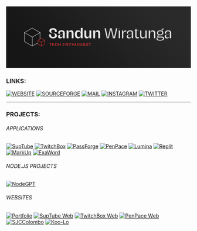 [![banner](https://raw.githubusercontent.com/sandunwira/sandunwira/main/banner.png)](https://github.com/sandunwira)

### LINKS:

[![WEBSITE](https://img.shields.io/badge/WEBSITE-%23E73636.svg?style=for-the-badge)](https://sandun.me)
[![SOURCEFORGE](https://img.shields.io/badge/SOURCEFORGE-%23E73636.svg?style=for-the-badge&logo=sourceforge&logoColor=white)](https://sourceforge.net/u/sandunwira)
[![MAIL](https://img.shields.io/badge/MAIL-%23E73636.svg?style=for-the-badge&logo=maildotru&logoColor=white)](mailto:sandun.wira@outlook.com)
[![INSTAGRAM](https://img.shields.io/badge/INSTAGRAM-%23E73636.svg?style=for-the-badge&logo=instagram&logoColor=white)](https://www.instagram.com/sandunwira)
[![TWITTER](https://img.shields.io/badge/TWITTER-%23E73636.svg?style=for-the-badge&logo=twitter&logoColor=white)](https://twitter.com/sandunwira)

<hr>

### PROJECTS:

###### APPLICATIONS
[![SupTube](https://img.shields.io/badge/SupTube-%23ED1C24.svg?style=for-the-badge&logo=github&logoColor=white)](https://github.com/sandunwira/SupTube)
[![TwitchBox](https://img.shields.io/badge/TwitchBox-%23755CA7.svg?style=for-the-badge&logo=github&logoColor=white)](https://github.com/sandunwira/TwitchBox)
[![PassForge](https://img.shields.io/badge/PassForge-%23C33333.svg?style=for-the-badge&logo=github&logoColor=white)](https://github.com/sandunwira/PassForge)
[![PenPace](https://img.shields.io/badge/PenPace-%232C88C3.svg?style=for-the-badge&logo=github&logoColor=white)](https://github.com/sandunwira/PenPace)
[![Lumina](https://img.shields.io/badge/Lumina-%236590BB.svg?style=for-the-badge&logo=github&logoColor=white)](https://github.com/teamkoolapps/Lumina)
[![Replit](https://img.shields.io/badge/Replit-%23EC5F07.svg?style=for-the-badge&logo=github&logoColor=white)](https://github.com/teamkoolapps/Replit)
[![MarkUp](https://img.shields.io/badge/MarkUp-%23424242.svg?style=for-the-badge&logo=github&logoColor=white)](https://github.com/teamkoolapps/MarkUp)
[![ExaWord](https://img.shields.io/badge/ExaWord-%2304395e.svg?style=for-the-badge&logo=github&logoColor=white)](https://github.com/sandunwira/ExaWord)

###### NODE.JS PROJECTS
[![NodeGPT](https://img.shields.io/badge/Node_GPT-%23339933.svg?style=for-the-badge&logo=github&logoColor=white)](https://github.com/sandunwira/Node-GPT)

###### WEBSITES
[![Portfolio](https://img.shields.io/badge/Portfolio-%23E73636.svg?style=for-the-badge&logo=github&logoColor=white)](https://github.com/sandunwira/sandunwira.github.io)
[![SupTube Web](https://img.shields.io/badge/SupTube_Web-%23ED1C24.svg?style=for-the-badge&logo=github&logoColor=white)](https://github.com/sandunwira/SupTube-Web)
[![TwitchBox Web](https://img.shields.io/badge/TwitchBox_Web-%23755CA7.svg?style=for-the-badge&logo=github&logoColor=white)](https://github.com/sandunwira/TwitchBox-Web)
[![PenPace Web](https://img.shields.io/badge/PenPace_Web-%232C88C3.svg?style=for-the-badge&logo=github&logoColor=white)](https://github.com/sandunwira/PenPace-Web)
[![SJCColombo](https://img.shields.io/badge/SJCColombo-%231E4466.svg?style=for-the-badge&logo=github&logoColor=white)](https://github.com/sjccolombo/sjccolombo)
[![Koo-Lo](https://img.shields.io/badge/Koo_Lo-%231F59EC.svg?style=for-the-badge&logo=github&logoColor=white)](https://github.com/sandunwira/koo-lo.com)
